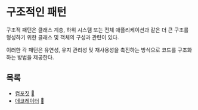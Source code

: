 # 구조적인 패턴

구조적 패턴은 클래스 계층, 하위 시스템 또는 전체 애플리케이션과 같은 더 큰 구조를 형성하기 위한 클래스 및 객체의 구성과 관련이 있다.

이러한 각 패턴은 유연성, 유지 관리성 및 재사용성을 촉진하는 방식으로 코드를 구조화하는 방법을 제공한다.

## 목록
* [컴포짓](composite) [:notebook:](http://en.wikipedia.org/wiki/Composite_pattern)
* [데코레이터](decorator) [:notebook:](https://en.wikipedia.org/wiki/Decorator_pattern)